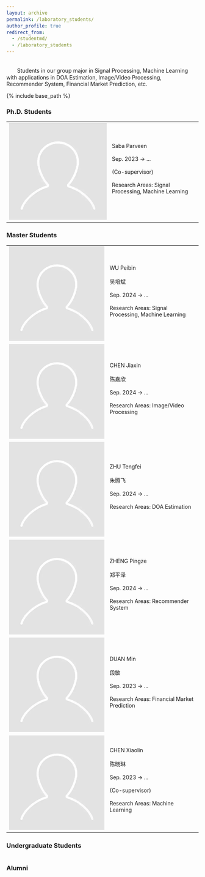 ```yaml
---
layout: archive
permalink: /laboratory_students/
author_profile: true
redirect_from: 
  - /studentmd/
  - /laboratory_students
---
```


<br />
　　Students in our group major in Signal Processing, Machine Learning with applications in DOA Estimation, Image/Video Processing, Recommender System, Financial Market Prediction, etc.

{% include base_path %}

### Ph.D. Students
<table>
<tr>
  <td>
    <img class="table_entry" src="/files/students_icon/default.png">
  </td>
  <td>
    <div class='student_name'>Saba Parveen</div><br>
    <div class='student_period'>Sep. 2023 -> ...</div><br>
    <div class='student_note'>(Co-supervisor)</div><br>
    <div class='student_research'>Research Areas: Signal Processing, Machine Learning</div><br>
  </td>
</tr>
</table>

### Master Students
<table>
<tr>
  <td>
    <img class="table_entry" src="/files/students_icon/default.png">
  </td>
  <td>
    <div class='student_name'>WU Peibin</div><br>
    <div class='student_chinese_name'>吴培斌</div><br>
    <div class='student_period'>Sep. 2024 -> ...</div><br>
    <div class='student_research'>Research Areas: Signal Processing, Machine Learning</div><br>
  </td>
</tr>
<tr>
  <td>
    <img class="table_entry" src="/files/students_icon/default.png">
  </td>
  <td>
    <div class='student_name'>CHEN Jiaxin</div><br>
    <div class='student_chinese_name'>陈嘉欣</div><br>
    <div class='student_period'>Sep. 2024 -> ...</div><br>
    <div class='student_research'>Research Areas: Image/Video Processing</div><br>
  </td>
</tr>
<tr>
  <td>
    <img class="table_entry" src="/files/students_icon/default.png">
  </td>
  <td>
    <div class='student_name'>ZHU Tengfei</div><br>
    <div class='student_chinese_name'>朱腾飞</div><br>
    <div class='student_period'>Sep. 2024 -> ...</div><br>
    <div class='student_research'>Research Areas: DOA Estimation</div><br>
  </td>
</tr>
<tr>
  <td>
    <img class="table_entry" src="/files/students_icon/default.png">
  </td>
  <td>
    <div class='student_name'>ZHENG Pingze</div><br>
    <div class='student_chinese_name'>郑平泽</div><br>
    <div class='student_period'>Sep. 2024 -> ...</div><br>
    <div class='student_research'>Research Areas: Recommender System</div><br>
  </td>
</tr>
<tr>
  <td>
    <img class="table_entry" src="/files/students_icon/default.png">
  </td>
  <td>
    <div class='student_name'>DUAN Min</div><br>
    <div class='student_chinese_name'>段敏</div><br>
    <div class='student_period'>Sep. 2023 -> ...</div><br>
    <div class='student_research'>Research Areas: Financial Market Prediction</div><br>
  </td>
</tr>
<tr>
  <td>
    <img class="table_entry" src="/files/students_icon/default.png">
  </td>
  <td>
    <div class='student_name'>CHEN Xiaolin</div><br>
    <div class='student_chinese_name'>陈晓琳</div><br>
    <div class='student_period'>Sep. 2023 -> ...</div><br>
    <div class='student_note'>(Co-supervisor)</div><br>
    <div class='student_research'>Research Areas: Machine Learning</div><br>
  </td>
</tr>
</table>

### Undergraduate Students
<table>
<!-- Add undergraduate students here when available -->
</table>

### Alumni
<table>
<!-- Add alumni information here when available -->
</table> 


